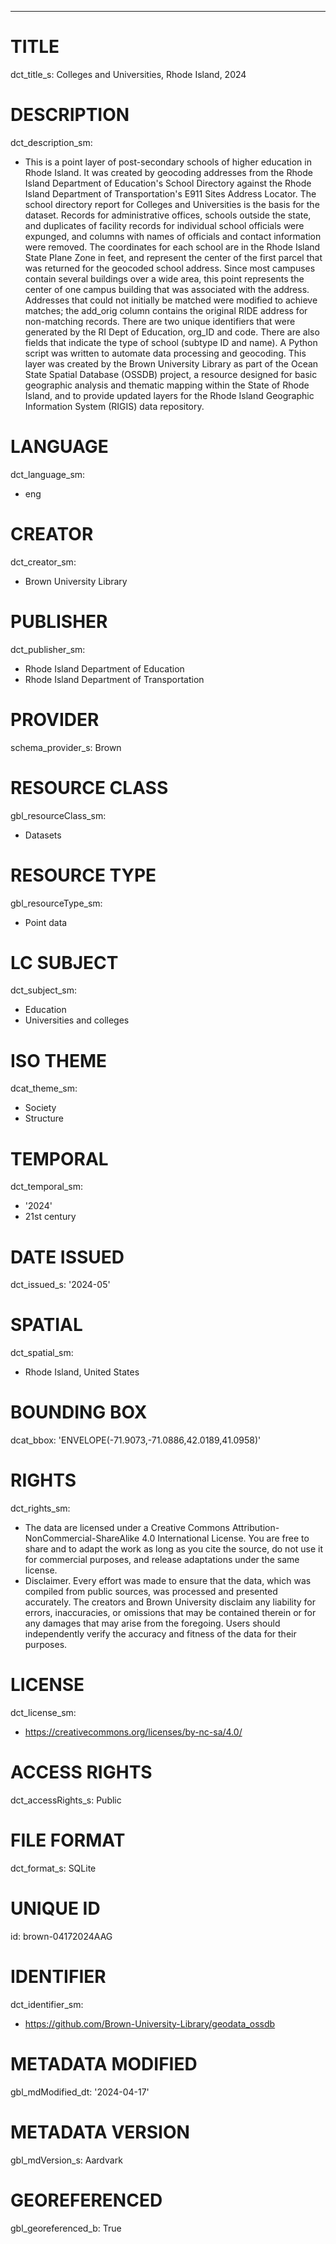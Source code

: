 ---
# TITLE
dct_title_s: Colleges and Universities, Rhode Island, 2024

# DESCRIPTION
dct_description_sm:
- This is a point layer of post-secondary schools of higher education in Rhode Island. It was created by geocoding addresses from the Rhode Island Department of Education's School Directory against the Rhode Island Department of Transportation's E911 Sites Address Locator. The school directory report for Colleges and Universities is the basis for the dataset. Records for administrative offices, schools outside the state, and duplicates of facility records for individual school officials were expunged, and columns with names of officials and contact information were removed. The coordinates for each school are in the Rhode Island State Plane Zone in feet, and represent the center of the first parcel that was returned for the geocoded school address. Since most campuses contain several buildings over a wide area, this point represents the center of one campus building that was associated with the address. Addresses that could not initially be matched were modified to achieve matches; the add_orig column contains the original RIDE address for non-matching records. There are two unique identifiers that were generated by the RI Dept of Education, org_ID and code. There are also fields that indicate the type of school (subtype ID and name). A Python script was written to automate data processing and geocoding. This layer was created by the Brown University Library as part of the Ocean State Spatial Database (OSSDB) project, a resource designed for basic geographic analysis and thematic mapping within the State of Rhode Island, and to provide updated layers for the Rhode Island Geographic Information System (RIGIS) data repository.

# LANGUAGE
dct_language_sm:
- eng

# CREATOR
dct_creator_sm:
- Brown University Library

# PUBLISHER
dct_publisher_sm:
- Rhode Island Department of Education
- Rhode Island Department of Transportation

# PROVIDER
schema_provider_s: Brown

# RESOURCE CLASS
gbl_resourceClass_sm: 
- Datasets

# RESOURCE TYPE
gbl_resourceType_sm:
- Point data

# LC SUBJECT
dct_subject_sm:
- Education
- Universities and colleges

# ISO THEME
dcat_theme_sm:
- Society
- Structure

# TEMPORAL
dct_temporal_sm:
- '2024'
- 21st century

# DATE ISSUED
dct_issued_s: '2024-05'

# SPATIAL
dct_spatial_sm:
- Rhode Island, United States

# BOUNDING BOX
dcat_bbox: 'ENVELOPE(-71.9073,-71.0886,42.0189,41.0958)'

# RIGHTS
dct_rights_sm: 
- The data are licensed under a Creative Commons Attribution-NonCommercial-ShareAlike 4.0 International License. You are free to share and to adapt the work as long as you cite the source, do not use it for commercial purposes, and release adaptations under the same license.
- Disclaimer. Every effort was made to ensure that the data, which was compiled from public sources, was processed and presented accurately. The creators and Brown University disclaim any liability for errors, inaccuracies, or omissions that may be contained therein or for any damages that may arise from the foregoing. Users should independently verify the accuracy and fitness of the data for their purposes.

# LICENSE
dct_license_sm:
- https://creativecommons.org/licenses/by-nc-sa/4.0/

# ACCESS RIGHTS
dct_accessRights_s: Public

# FILE FORMAT
dct_format_s: SQLite

# UNIQUE ID
id: brown-04172024AAG

# IDENTIFIER
dct_identifier_sm:
- https://github.com/Brown-University-Library/geodata_ossdb

# METADATA MODIFIED
gbl_mdModified_dt: '2024-04-17'

# METADATA VERSION
gbl_mdVersion_s: Aardvark

# GEOREFERENCED
gbl_georeferenced_b: True